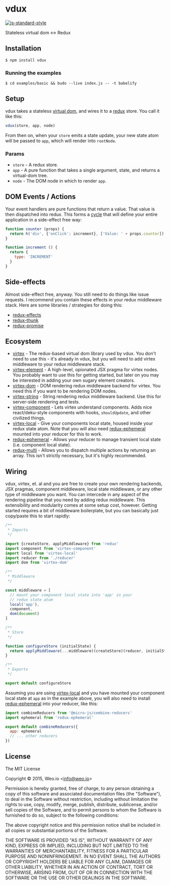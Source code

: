 
# vdux

[![js-standard-style](https://img.shields.io/badge/code%20style-standard-brightgreen.svg?style=flat)](https://github.com/feross/standard)

Stateless virtual dom &lt;-&gt; Redux

## Installation

    $ npm install vdux

### Running the examples

    $ cd examples/basic && budo --live index.js -- -t babelify

## Setup

vdux takes a stateless [virtual dom](https://github.com/ashaffer/virtex), and wires it to a [redux](https://github.com/rackt/redux) store.  You call it like this:

```javascript
vdux(store, app, node)
```

From then on, when your `store` emits a state update, your new state atom will be passed to `app`, which will render into `rootNode`.

### Params

  * `store` - A redux store.
  * `app` - A pure function that takes a single argument, state, and returns a virtual-dom tree.
  * `node` - The DOM node in which to render `app`.

## DOM Events / Actions

Your event handlers are pure functions that return a value. That value is then dispatched into redux. This forms a [cycle](https://github.com/cyclejs/cycle-core) that will define your entire application in a side-effect free way:

```javascript
function counter (props) {
  return h('div', {'onClick': increment}, ['Value: ' + props.counter])
}

function increment () {
  return {
    type: 'INCREMENT'
  }
}
```

## Side-effects

Almost side-effect free, anyway. You still need to do things like issue requests. I recommend you contain these effects in your redux middleware stack. Here are some libraries / strategies for doing this:

  * [redux-effects](https://github.com/redux-effects/redux-effects)
  * [redux-thunk](https://github.com/gaearon/redux-thunk)
  * [redux-promise](https://github.com/acdlite/redux-promise)

## Ecosystem

  * [virtex](https://github.com/ashaffer/virtex) - The redux-based virtual dom library used by vdux. You don't need to use this - it's already in vdux, but you will need to add virtex middleware to your redux middleware stack.
  * [virtex-element](https://github.com/ashaffer/virtex-element) - A high-level, opionated JSX pragma for virtex nodes. You probably want to use this for getting started, but later on you may be interested in adding your own sugary element creators.
  * [virtex-dom](https://github.com/ashaffer/virtex-dom) - DOM rendering redux middleware backend for virtex. You need this if you want to be rendering DOM nodes.
  * [virtex-string](https://github.com/ashaffer/virtex-string) - String rendering redux middleware backend. Use this for server-side rendering and tests.
  * [virtex-component](https://github.com/ashaffer/virtex-component) - Lets virtex understand components. Adds nice react/deku-style components with hooks, `shouldUpdate`, and other civilized things.
  * [virtex-local](https://github.com/ashaffer/virtex-local) - Give your components local state, housed inside your redux state atom. Note that you will also need [redux-ephemeral](https://github.com/ashaffer/redux-ephemeral) mounted into your reducer for this to work.
  * [redux-ephemeral](https://github.com/ashaffer/redux-ephemeral) - Allows your reducer to manage transient local state (i.e. component local state).
  * [redux-multi](https://github.com/ashaffer/redux-multi) - Allows you to dispatch multiple actions by returning an array. This isn't strictly necessary, but it's highly recommended.

## Wiring

vdux, virtex, et. al and you are free to create your own rendering backends, JSX pragmas, component middleware, local state middleware, or any other type of middleware you want. You can intercede in any aspect of the rendering pipeline that you need by adding redux middleware. This extensibility and modularity comes at some setup cost, however. Getting started requires a bit of middleware boilerplate, but you can basically just copy/paste this to start rapidly:

```javascript
/**
 * Imports
 */

import {createStore, applyMiddleware} from 'redux'
import component from 'virtex-component'
import local from 'virtex-local'
import reducer from './reducer'
import dom from 'virtex-dom'

/**
 * Middleware
 */

const middleware = [
  // mount your component local state into 'app' in your
  // redux state atom
  local('app'),
  component,
  dom(document)
]

/**
 * Store
 */

function configureStore (initialState) {
  return applyMiddleware(...middleware)(createStore)(reducer, initialState)
}

/**
 * Exports
 */

export default configureStore
```

Assuming you are using [virtex-local](https://github.com/ashaffer/virtex-local) and you have mounted your component local state at `app` as in the example above, you will also need to install [redux-ephemeral](https://github.com/ashaffer/redux-ephemeral) into your reducer, like this:

```javascript
import combineReducers from '@micro-js/combine-reducers'
import ephemeral from 'redux-ephemeral'

export default combineReducers({
  app: ephemeral
  // ... other reducers
})
```


## License

The MIT License

Copyright &copy; 2015, Weo.io &lt;info@weo.io&gt;

Permission is hereby granted, free of charge, to any person obtaining a copy of this software and associated documentation files (the "Software"), to deal in the Software without restriction, including without limitation the rights to use, copy, modify, merge, publish, distribute, sublicense, and/or sell copies of the Software, and to permit persons to whom the Software is furnished to do so, subject to the following conditions:

The above copyright notice and this permission notice shall be included in all copies or substantial portions of the Software.

THE SOFTWARE IS PROVIDED "AS IS", WITHOUT WARRANTY OF ANY KIND, EXPRESS OR IMPLIED, INCLUDING BUT NOT LIMITED TO THE WARRANTIES OF MERCHANTABILITY, FITNESS FOR A PARTICULAR PURPOSE AND NONINFRINGEMENT. IN NO EVENT SHALL THE AUTHORS OR COPYRIGHT HOLDERS BE LIABLE FOR ANY CLAIM, DAMAGES OR OTHER LIABILITY, WHETHER IN AN ACTION OF CONTRACT, TORT OR OTHERWISE, ARISING FROM, OUT OF OR IN CONNECTION WITH THE SOFTWARE OR THE USE OR OTHER DEALINGS IN THE SOFTWARE.
